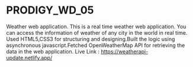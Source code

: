 # PRODIGY_WD_05
Weather web application. This is a real time weather web application. You can access the information of weather of any city in the world in real time. Used HTML5,CSS3 for structuring and designing.Built the logic using asynchronous javascript.Fetched OpenWeatherMap API for retrieving the data in the web application.
Live Link : https://weatherapi-update.netlify.app/

